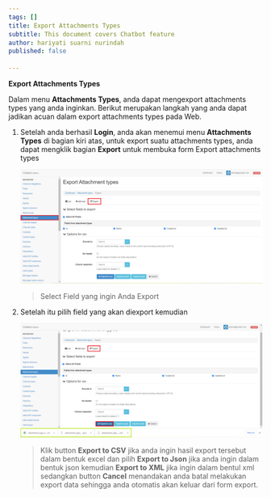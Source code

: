 ```yaml
---
tags: []
title: Export Attachments Types
subtitle: This document covers Chatbot feature
author: hariyati suarni nurindah
published: false

---
```

**Export Attachments Types**

Dalam menu **Attachments Types**, anda dapat mengexport attachments types  yang anda inginkan. Berikut merupakan langkah yang anda dapat jadikan acuan dalam export attachments types pada Web.

1. Setelah anda berhasil **Login**, anda akan menemui menu **Attachments Types** di bagian kiri atas, untuk export suatu attachments types, anda dapat mengklik bagian **Export** untuk membuka form Export attachments types

   ![](/uploads/attachments-types-update7.PNG)

   > Select Field yang ingin Anda Export
2. Setelah itu pilih field yang akan diexport kemudian

   ![](/uploads/attachments-types-update8.PNG)

   > Klik button **Export to CSV** jika anda ingin hasil export tersebut dalam bentuk excel dan pilih **Export to Json** jika anda ingin dalam bentuk json kemudian **Export to XML** jika ingin dalam bentul xml sedangkan button **Cancel** menandakan anda batal melakukan export data sehingga anda otomatis akan keluar dari form export.